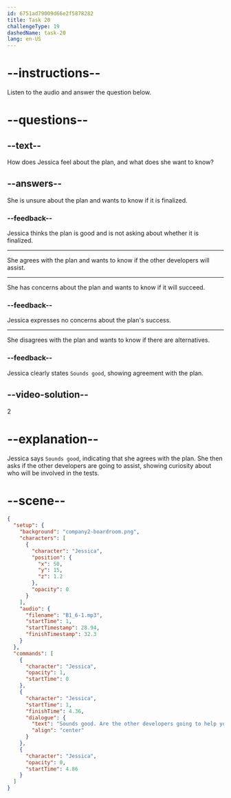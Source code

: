 ```yaml
---
id: 6751ad79009d66e2f5878282
title: Task 20
challengeType: 19
dashedName: task-20
lang: en-US
---
```


<!-- (Audio) Jessica: Sounds good. Are the other developers going to help you with the tests? -->

# --instructions--

Listen to the audio and answer the question below.

# --questions--

## --text--

How does Jessica feel about the plan, and what does she want to know?

## --answers--

She is unsure about the plan and wants to know if it is finalized.

### --feedback--

Jessica thinks the plan is good and is not asking about whether it is finalized.

---

She agrees with the plan and wants to know if the other developers will assist.

---

She has concerns about the plan and wants to know if it will succeed.

### --feedback--

Jessica expresses no concerns about the plan's success.

---

She disagrees with the plan and wants to know if there are alternatives.

### --feedback--

Jessica clearly states `Sounds good`, showing agreement with the plan.

## --video-solution--

2

# --explanation--

Jessica says `Sounds good`, indicating that she agrees with the plan. She then asks if the other developers are going to assist, showing curiosity about who will be involved in the tests.

# --scene--

```json
{
  "setup": {
    "background": "company2-boardroom.png",
    "characters": [
      {
        "character": "Jessica",
        "position": {
          "x": 50,
          "y": 15,
          "z": 1.2
        },
        "opacity": 0
      }
    ],
    "audio": {
      "filename": "B1_6-1.mp3",
      "startTime": 1,
      "startTimestamp": 28.94,
      "finishTimestamp": 32.3
    }
  },
  "commands": [
    {
      "character": "Jessica",
      "opacity": 1,
      "startTime": 0
    },
    {
      "character": "Jessica",
      "startTime": 1,
      "finishTime": 4.36,
      "dialogue": {
        "text": "Sounds good. Are the other developers going to help you with the tests?",
        "align": "center"
      }
    },
    {
      "character": "Jessica",
      "opacity": 0,
      "startTime": 4.86
    }
  ]
}
```
